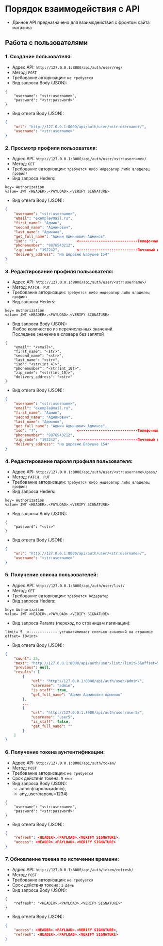 # Порядок взаимодействия с API
* Данное API предназначено для взаимодействия с фронтом сайта магазина 
## Работа с пользователями 
### 1. Создание пользователя:
- Адрес API: `http://127.0.0.1:8000/api/auth/user/reg/` 
- Метод: `POST` 
- Требование авторизации: `не требуется` 
- Вид запроса Body (JSON):
```
{
    "username": "<str:username>",
    "password": "<str:password>"
}
```
- Вид ответа Body (JSON):
```JSON
{
    "url": "http://127.0.0.1:8000/api/auth/user/<str:username>/",
    "username": "<str:username>"
}
```
### 2. Просмотр профиля пользователя:
- Адрес API: `http://127.0.0.1:8000/api/auth/user/<str:username>/` 
- Метод: `GET` 
- Требование авторизации: `требуется либо модератор либо владелец профиля` 
- Вид запроса Heders:
```
key= Authorization
value= JWT <HEADER>.<PAYLOAD>.<VERIFY SIGNATURE>
```
- Вид ответа Body (JSON):
```JSON
{
    "username": "<str:username>", 
    "email": "exemple@mail.ru",
    "first_name": "Админ",
    "second_name": "Админович",
    "last_name": "Админов",
    "get_full_name": "Админ Админович Админов",
    "isd": "7",                  <---------------------------Телефонный код страны
    "phonenumber": "9876543212",
    "zip_code": "192242",        <---------------------------Почтовый индекс
    "delivery_address": "На деревню Бабушке 154"
}
```
### 3. Редактирование профиля пользователя:
- Адрес API: `http://127.0.0.1:8000/api/auth/user/<str:username>/` 
- Метод: `PATCH, PUT` 
- Требование авторизации: `требуется либо модератор либо владелец профиля` 
- Вид запроса Heders:
```
key= Authorization
value= JWT <HEADER>.<PAYLOAD>.<VERIFY SIGNATURE>
```
- Вид запроса Body (JSON):   
Любое количество из перечисленных значений.   
Последнее значение в словаре без запятой
```
{
    "email": "<email>",
    "first_name": "<str>",
    "second_name": "<str>",
    "last_name": "<str>",
    "isd": "<str(int_4)>",
    "phonenumber": "<str(int_10)>",
    "zip_code": "<str(int_10)>",
    "delivery_address": "<str>"
}
```
- Вид ответа Body (JSON):
```JSON
{
    "username": "<str:username>", 
    "email": "exemple@mail.ru",
    "first_name": "Админ",
    "second_name": "Админович",
    "last_name": "Админов",
    "get_full_name": "Админ Админович Админов",
    "isd": "7",                  <---------------------------Телефонный код страны
    "phonenumber": "9876543212",
    "zip_code": "192242",        <---------------------------Почтовый индекс
    "delivery_address": "На деревню Бабушке 154"
}
```
### 4. Редактирование пароля профиля пользователя:
- Адрес API: `http://127.0.0.1:8000/api/auth/user/<str:username>/pass/` 
- Метод: `PATCH, PUT` 
- Требование авторизации: `требуется либо модератор либо владелец профиля` 
- Вид запроса Heders:
```
key= Authorization
value= JWT <HEADER>.<PAYLOAD>.<VERIFY SIGNATURE>
```
- Вид запроса Body (JSON): 
```
{
    "password": "<str>"
}
```
- Вид ответа Body (JSON):
```JSON
{
    "url": "http://127.0.0.1:8000/api/auth/user/<str:username>/",
    "username": "<str:username>"
}
```
### 5. Получение списка пользователей:
- Адрес API: `http://127.0.0.1:8000/api/auth/user/list/` 
- Метод: `GET` 
- Требование авторизации: `требуется модератор ` 
- Вид запроса Heders:
```
key= Authorization
value= JWT <HEADER>.<PAYLOAD>.<VERIFY SIGNATURE>
```
- Вид запроса Params (переход по страницам пагинации):
```
limit= 5  <------------- устанавиливает сколько значений на странице 
offset= 10<int>
```
- Вид ответа Body (JSON):
```JSON
{
    "count": 25,
    "next": "http://127.0.0.1:8000/api/auth/user/list/?limit=5&offset=5",
    "previous": null,
    "results": [
        {
            "url": "http://127.0.0.1:8000/api/auth/user/admin/",
            "username": "admin",
            "is_staff": true,
            "get_full_name": "Админ Админович Админов"
        },
        ...
        {
            "url": "http://127.0.0.1:8000/api/auth/user/user5/",
            "username": "user5",
            "is_staff": false,
            "get_full_name": ""
        }
    ]
}
```
### 6. Получение токена аунтентификации:
- Адрес API: `http://127.0.0.1:8000/api/auth/token/` 
- Метод: `POST` 
- Требование авторизации: `не требуется`
- Срок действия токена: `5 мин`
- Вид запроса Body (JSON):  
  - admin(пароль=admin),  
  - any_user(пароль=1234)
```
{
    "username": "<str:username>",
    "password": "<str:password>"
}
```
- Вид ответа Body (JSON):
```JSON
{
    "refresh": <HEADER>.<PAYLOAD>.<VERIFY SIGNATURE>,
    "access": <HEADER>.<PAYLOAD>.<VERIFY SIGNATURE>
}
```
### 7. Обновление токена по истечении времени:
- Адрес API: `http://127.0.0.1:8000/api/auth/token/refresh/` 
- Метод: `POST` 
- Требование авторизации: `не требуется`
- Срок действия токена: `1 день`
- Вид запроса Body (JSON):  
```
{
    "refresh": "<HEADER>.<PAYLOAD>.<VERIFY SIGNATURE>"
}
```
- Вид ответа Body (JSON):
```JSON
{
    "access": <HEADER>.<PAYLOAD>.<VERIFY SIGNATURE>,
    "refresh": <HEADER>.<PAYLOAD>.<VERIFY SIGNATURE>
}
```